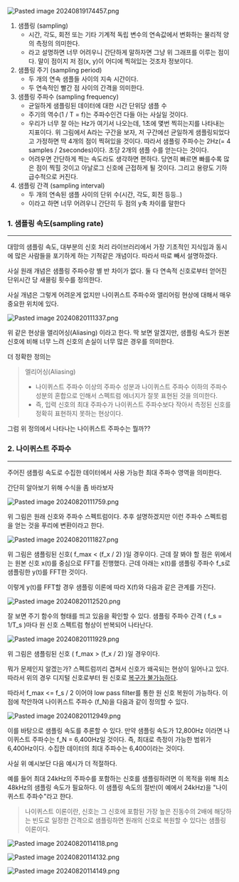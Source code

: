 
![Pasted image 20240819174457.png](Pasted_image_20240819174457.png)

1. 샘플링 (sampling)
    - 시간, 각도, 회전 또는 기타 기계적 독립 변수의 연속값에서 변화하는 물리적 양의 측정의 의미한다.
    - 라고 설명하면 너무 어려우니 간단하게 말하자면 그냥 위 그래프를 이루는 점이다. 말이 점이지 저 점(x, y)이 어디에 찍혀있는 것조차 정보이다.
2. 샘플링 주기 (sampling period)
    - 두 개의 연속 샘플들 사이의 지속 시간이다.
    - 두 연속적인 빨간 점 사이의 간격을 의미한다.
3. 샘플링 주파수 (sampling frequency)
    - 균일하게 샘플링된 데이터에 대한 시간 단위당 샘플 수
    - 주기의 역수(1 / T = f)는 주파수인건 다들 아는 사실일 것이다.
    - 우리가 너무 잘 아는 Hz가 여기서 나오는데, 1초에 몇번 찍히는지를 나타내는 지표이다. 위 그림에서 A라는 구간을 보자, 저 구간에선 균일하게 샘플링되었다고 가정하면 딱 4개의 점이 찍혀있을 것이다. 따라서 샘플링 주파수는 2Hz(= 4 samples / 2secondes)이다. 초당 2개의 샘플 수를 얻는다는 것이다.
    - 어려우면 간단하게 찍는 속도라도 생각하면 편하다. 당연히 빠르면 빠를수록 많은 점이 찍힐 것이고 아날로그 신호에 근접하게 될 것이다. 그리고 용량도 기하급수적으로 커진다.
4. 샘플링 간격 (sampling interval)
    - 두 개의 연속된 샘플 사이의 단위 수(시간, 각도, 회전 등등..)
    - 이라고 하면 너무 어려우니 간단히 두 점의 y축 차이를 말한다

### 1. 샘플링 속도(sampling rate)

---

대망의 샘플링 속도, 대부분의 신호 처리 라이브러리에서 가장 기초적인 지식임과 동시에 많은 사람들을 포기하게 하는 기적같은 개념이다. 따라서 따로 빼서 설명하겠다.

사실 원래 개념은 샘플링 주파수랑 별 반 차이가 없다. 둘 다 연속적 신호로부터 얻어진 단위시간 당 새믈링 횟수를 정의한다.

사실 개념은 그렇게 어려운게 없지만 나이퀴스트 주파수와 앨리어링 현상에 대해서 매우 중요한 위치에 있다.

![Pasted image 20240820111337.png](Pasted_image_20240820111337.png)

위 같은 현상을 앨리어싱(Aliasing) 이라고 한다. 딱 보면 알겠지만, 샘플링 속도가 원본 신호에 비해 너무 느려 신호의 손실이 너무 많은 경우를 의미한다.

더 정확한 정의는

> 엘리어싱(Aliasing)
> 
> - 나이퀴스트 주파수 이상의 주파수 성분과 나이퀴스트 주파수 이하의 주파수 성분의 혼합으로 인해서 스펙트럼 에너지가 잘못 표현된 것을 의미한다.
> - 즉, 입력 신호의 최대 주파수가 나이퀴스트 주파수보다 작아서 측정된 신호를 정확히 표현하지 못하는 현상이다.

그럼 위 정의에서 나타나는 나이퀴스트 주파수는 뭘까??

### 2. 나이퀴스트 주파수

---

주어진 샘플링 속도로 수집한 데이터에서 사용 가능한 최대 주파수 영역을 의미한다.

간단히 알아보기 위해 수식을 좀 바라보자

![Pasted image 20240820111759.png](Pasted_image_20240820111759.png)

위 그림은 원래 신호와 주파수 스펙트럼이다. 추후 설명하겠지만 이런 주파수 스펙트럼을 얻는 것을 푸리에 변환이라고 한다.

![Pasted image 20240820111827.png](Pasted_image_20240820111827.png)

위 그림은 샘플링된 신호( f_max < (f_x / 2) )일 경우이다. 근데 잘 봐야 할 점은 위에서는 원본 신호 x(t)를 중심으로 FFT를 진행했다. 근데 아래는 x(t)를 샘플링 주파수 f_s로 샘플링한 y(t)를 FFT한 것이다.

이렇게 y(t)를 FFT할 경우 샘플링 이론에 따라 X(f)와 다음과 같은 관계를 가진다.

![Pasted image 20240820112520.png](Pasted_image_20240820112520.png)

잘 보면 주기 함수의 형태를 띄고 있음을 확인할 수 있다. 샘플링 주파수 간격 ( f_s = 1/T_s )마다 원 신호 스펙트럼 형상이 반복되어 나타난다.

![Pasted image 20240820111929.png](Pasted_image_20240820111929.png)

위 그림은 샘플링된 신호 ( f_max > (f_x / 2) )일 경우이다.

뭐가 문제인지 알겠는가? 스펙트럼끼리 겹쳐서 신호가 왜곡되는 현상이 일어나고 있다. 따라서 위의 경우 디지털 신호로부터 원 신호로 <U>복구가 불가능하다</U>.

따라서 f_max <= f_s / 2 이어야 low pass filter를 통한 원 신호 복원이 가능하다. 이 점에 착안하여 나이퀴스트 주파수 (f_N)을 다음과 같이 정의할 수 있다.

![Pasted image 20240820112949.png](Pasted_image_20240820112949.png)

이를 바탕으로 샘플링 속도를 추론할 수 있다. 만약 샘플링 속도가 12,800Hz 이라면 나이퀴스트 주파수는 f_N = 6,400Hz일 것이다. 즉, 최대로 측정이 가능한 범위가 6,400Hz이다. 수집한 데이터의 최대 주파수는 6,400이라는 것이다.

사실 위 예시보단 다음 예시가 더 적절하다.

예를 들어 최대 24kHz의 주파수를 포함하는 신호를 샘플링하려면 이 목적을 위해 최소 48kHz의 샘플링 속도가 필요하다. 이 샘플링 속도의 절반(이 예에서 24kHz)을 "나이퀴스트 주파수"라고 한다.

> 나이퀴스트 이론이란, 신호는 그 신호에 포함된 가장 높은 진동수의 2배에 해당하는 빈도로 일정한 간격으로 샘플링하면 원래의 신호로 복원할 수 있다는 샘플링 이론이다.
> 

![Pasted image 20240820114118.png](Pasted_image_20240820114118.png)

![Pasted image 20240820114132.png](Pasted_image_20240820114132.png)

![Pasted image 20240820114149.png](Pasted_image_20240820114149.png)